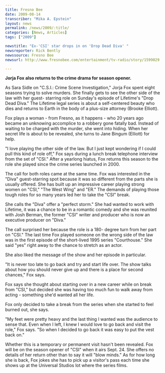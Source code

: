 ```yaml
---
title: Fresno Bee
date: 2009-08-14
transcriber: "Mika A. Epstein"
layout: news
permalink: /news/2009/:title/
categories: [News, Articles]
tags: ["2009"]

newstitle: "Ex-'CSI' star drops in on 'Drop Dead Diva' "
newsreporter: Rick Bently
newssource: Fresno Bee
newsurl: http://www.fresnobee.com/entertainment/tv-radio/story/1599029.html

---
```


**Jorja Fox also returns to the crime drama for season opener.**

As Sara Sidle on "C.S.I.: Crime Scene Investigation," Jorja Fox spent eight seasons trying to solve murders. She finally gets to see the other side of the law with her guest- starring role on Sunday's episode of Lifetime's "Drop Dead Diva." The Lifetime legal series is about a self-centered beauty who dies and returns to Earth in the body of a plus-size attorney (Brooke Elliott).

Fox plays a woman - from Fresno, as it happens - who 20 years ago became an unknowing accomplice to a robbery gone fatally bad. Instead of waiting to be charged with the murder, she went into hiding. When her secret life is about to be revealed, she turns to Jane Bingum (Elliott) for help.

"I love playing the other side of the law. But I just kept wondering if I could pull this kind of role off," Fox says during a lunch break telephone interview from the set of "CSI." After a yearlong hiatus, Fox returns this season to the role she played since the crime series launched in 2000.

The call for both roles came at the same time. Fox was interested in the "Diva" guest-starring spot because it was so different from the parts she is usually offered. She has built up an impressive career playing strong women on "CSI," "The West Wing" and "ER." The demands of playing those tough roles for so many years led her to take the "CSI" break.

She calls the "Diva" offer a "perfect storm." She had wanted to work with Lifetime, it was a chance to be in a romantic comedy and she was reunited with Josh Berman, the former "CSI" writer and producer who is now an executive producer on "Diva."

The call surprised her because the role is a 180- degree turn from her part on "CSI." The last time Fox played someone on the wrong side of the law was in the first episode of the short-lived 1995 series "Courthouse." She said "yes" right away to the chance to stretch as an actor.

She also liked the message of the show and her episode in particular.

"It is never too late to go back and try and start life over. The show talks about how you should never give up and there is a place for second chances," Fox says.

Fox says she thought about starting over in a new career while on break from "CSI," but decided she was having too much fun to walk away from acting - something she'd wanted all her life.

Fox only decided to take a break from the series when she started to feel burned out, she says.

"My feet were pretty heavy and the last thing I wanted was the audience to sense that. Even when I left, I knew I would love to go back and visit the role," Fox says. "So when I decided to go back it was easy to put the vest back on."

Whether this is a temporary or permanent visit hasn't been revealed. Fox will be on the season opener of "CSI" when it airs Sept. 24. She offers no details of her return other than to say it will "blow minds." As for how long she is back, Fox jokes she has to pick up a visitor's pass each time she shows up at the Universal Studios lot where the series films.
